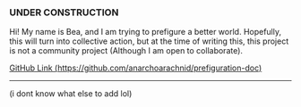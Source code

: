 ### UNDER CONSTRUCTION ###

Hi! My name is Bea, and I am trying to prefigure a better world. Hopefully, this will turn into collective action, but at the time of writing this, this project is not a community project (Although I am open to collaborate). 

[GitHub Link (https://github.com/anarchoarachnid/prefiguration-doc)](https://github.com/anarchoarachnid/prefiguration-doc)


















---
(i dont know what else to add lol)